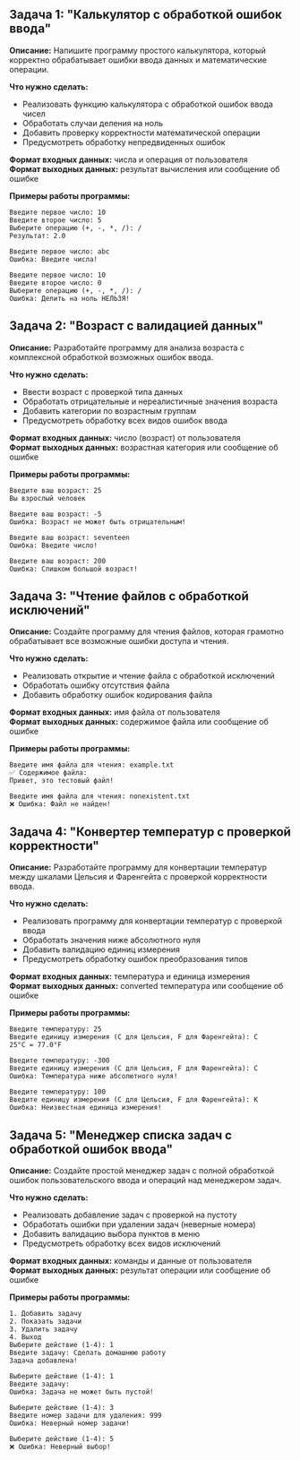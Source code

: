 ## **Задача 1: "Калькулятор с обработкой ошибок ввода"**

**Описание:** Напишите программу простого калькулятора, который корректно обрабатывает ошибки ввода данных и математические операции.

**Что нужно сделать:**
- Реализовать функцию калькулятора с обработкой ошибок ввода чисел
- Обработать случаи деления на ноль
- Добавить проверку корректности математической операции
- Предусмотреть обработку непредвиденных ошибок

**Формат входных данных:** числа и операция от пользователя  
**Формат выходных данных:** результат вычисления или сообщение об ошибке

**Примеры работы программы:**
```
Введите первое число: 10
Введите второе число: 5
Выберите операцию (+, -, *, /): /
Результат: 2.0
```

```
Введите первое число: abc
Ошибка: Введите числа!
```

```
Введите первое число: 10
Введите второе число: 0
Выберите операцию (+, -, *, /): /
Ошибка: Делить на ноль НЕЛЬЗЯ!
```
## **Задача 2: "Возраст с валидацией данных"**

**Описание:** Разработайте программу для анализа возраста с комплексной обработкой возможных ошибок ввода.

**Что нужно сделать:**
- Ввести возраст с проверкой типа данных
- Обработать отрицательные и нереалистичные значения возраста
- Добавить категории по возрастным группам
- Предусмотреть обработку всех видов ошибок ввода

**Формат входных данных:** число (возраст) от пользователя  
**Формат выходных данных:** возрастная категория или сообщение об ошибке

**Примеры работы программы:**
```
Введите ваш возраст: 25
Вы взрослый человек
```

```
Введите ваш возраст: -5
Ошибка: Возраст не может быть отрицательным!
```

```
Введите ваш возраст: seventeen
Ошибка: Введите число!
```

```
Введите ваш возраст: 200
Ошибка: Слишком большой возраст!
```
## **Задача 3: "Чтение файлов с обработкой исключений"**

**Описание:** Создайте программу для чтения файлов, которая грамотно обрабатывает все возможные ошибки доступа и чтения.

**Что нужно сделать:**
- Реализовать открытие и чтение файла с обработкой исключений
- Обработать ошибку отсутствия файла
- Добавить обработку ошибок кодирования файла

**Формат входных данных:** имя файла от пользователя  
**Формат выходных данных:** содержимое файла или сообщение об ошибке

**Примеры работы программы:**
```
Введите имя файла для чтения: example.txt
✅ Содержимое файла:
Привет, это тестовый файл!
```

```
Введите имя файла для чтения: nonexistent.txt
❌ Ошибка: Файл не найден!
```
## **Задача 4: "Конвертер температур с проверкой корректности"**

**Описание:** Разработайте программу для конвертации температур между шкалами Цельсия и Фаренгейта с проверкой корректности ввода.

**Что нужно сделать:**
- Реализовать программу для конвертации температур с проверкой ввода
- Обработать значения ниже абсолютного нуля
- Добавить валидацию единиц измерения
- Предусмотреть обработку ошибок преобразования типов

**Формат входных данных:** температура и единица измерения  
**Формат выходных данных:** converted температура или сообщение об ошибке

**Примеры работы программы:**
```
Введите температуру: 25
Введите единицу измерения (C для Цельсия, F для Фаренгейта): C
25°C = 77.0°F
```

```
Введите температуру: -300
Введите единицу измерения (C для Цельсия, F для Фаренгейта): C
Ошибка: Температура ниже абсолютного нуля!
```

```
Введите температуру: 100
Введите единицу измерения (C для Цельсия, F для Фаренгейта): K
Ошибка: Неизвестная единица измерения!
```
## **Задача 5: "Менеджер списка задач с обработкой ошибок ввода"**

**Описание:** Создайте простой менеджер задач с полной обработкой ошибок пользовательского ввода и операций над менеджером задач.

**Что нужно сделать:**
- Реализовать добавление задач с проверкой на пустоту
- Обработать ошибки при удалении задач (неверные номера)
- Добавить валидацию выбора пунктов в меню
- Предусмотреть обработку всех видов исключений

**Формат входных данных:** команды и данные от пользователя  
**Формат выходных данных:** результат операции или сообщение об ошибке

**Примеры работы программы:**
```
1. Добавить задачу
2. Показать задачи
3. Удалить задачу
4. Выход
Выберите действие (1-4): 1
Введите задачу: Сделать домашнюю работу
Задача добавлена!
```

```
Выберите действие (1-4): 1
Введите задачу: 
Ошибка: Задача не может быть пустой!
```

```
Выберите действие (1-4): 3
Введите номер задачи для удаления: 999
Ошибка: Неверный номер задачи!
```

```
Выберите действие (1-4): 5
❌ Ошибка: Неверный выбор!
```